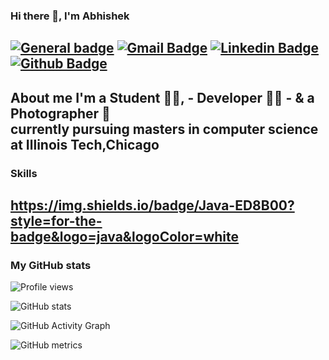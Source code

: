 ### Hi there 👋, I'm Abhishek
[![General badge](https://img.shields.io/badge/🔗-Portfolio-<COLOR>.svg)](https://abhishekb.netlify.app/) [![Gmail Badge](https://img.shields.io/badge/-abonageri@hawk.iit.edu-c14438?style=flat&logo=Gmail&logoColor=white&link=mailto:abonageri@hawk.iit.edu)](mailto:abonageri@hawk.iit.edu) 
[![Linkedin Badge](https://img.shields.io/badge/-abhishek_bonageri-0072b1?style=flat&logo=Linkedin&logoColor=white&link=https://www.linkedin.com/in/abhishek-bonageri/)](https://www.linkedin.com/in/abhishek-bonageri/) 
 [![Github Badge](https://img.shields.io/badge/-AbhishekBonageri75-grey?style=flat&logo=github&logoColor=white&link=https://github.com//AbhishekBonageri-75)](https://www.github.com/AbhishekBonageri-75/)
---


About me
I'm a Student 🙇‍♂️, -   Developer 👨‍💻  - &  a Photographer 📸<br>
currently pursuing masters in computer science at Illinois Tech,Chicago
---


### Skills
https://img.shields.io/badge/Java-ED8B00?style=for-the-badge&logo=java&logoColor=white
---


### My GitHub stats
![Profile views](https://gpvc.arturio.dev/AbhishekBonageri-75) 

![GitHub stats](https://github-readme-stats.vercel.app/api?username=AbhishekBonageri-75&show_icons=true&count_private=true)  

![GitHub Activity Graph](https://activity-graph.herokuapp.com/graph?username=AbhishekBonageri-75)  

![GitHub metrics](https://metrics.lecoq.io/AbhishekBonageri-75)  

